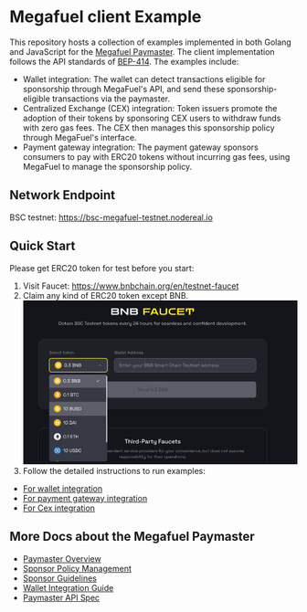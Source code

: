 # Megafuel client Example

This repository hosts a collection of examples implemented in both Golang and JavaScript for the [Megafuel Paymaster](https://docs.nodereal.io/docs/megafuel-overview).
The client implementation follows the API standards of [BEP-414](https://github.com/bnb-chain/BEPs/blob/master/BEPs/BEP-414.md).
The examples include:

- Wallet integration: The wallet can detect transactions eligible for sponsorship through MegaFuel's API, 
and send these sponsorship-eligible transactions via the paymaster.
- Centralized Exchange (CEX) integration: Token issuers promote the adoption of their tokens by sponsoring CEX users 
to withdraw funds with zero gas fees. The CEX then manages this sponsorship policy through MegaFuel's interface.
- Payment gateway integration: The payment gateway sponsors consumers to pay with ERC20 tokens without incurring gas 
fees, using MegaFuel to manage the sponsorship policy.


## Network Endpoint
BSC testnet: https://bsc-megafuel-testnet.nodereal.io

## Quick Start

Please get ERC20 token for test before you start:
1. Visit Faucet: https://www.bnbchain.org/en/testnet-faucet
2. Claim any kind of ERC20 token except BNB.
![image](./assets/img.png)
3. Follow the detailed instructions to run examples:

- [For wallet integration](./wallet-user/readme.md)
- [For payment gateway integration](./payment-gateway/readme.md)
- [For Cex integration](./cex/readme.md)

## More Docs about the Megafuel Paymaster
- [Paymaster Overview](https://docs.nodereal.io/docs/megafuel-overview)
- [Sponsor Policy Management](https://docs.nodereal.io/docs/megafuel-policy-management)
- [Sponsor Guidelines](https://docs.nodereal.io/docs/megafuel-sponsor-guidelines)
- [Wallet Integration Guide](https://docs.nodereal.io/docs/wallet-integration)
- [Paymaster API Spec](https://docs.nodereal.io/docs/megafuel-api)